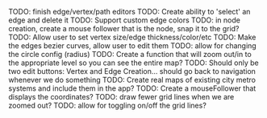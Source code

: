 TODO: finish edge/vertex/path editors
TODO: Create ability to 'select' an edge and delete it
TODO: Support custom edge colors
TODO: in node creation, create a mouse follower that is the node, snap it to the grid?
TODO: Allow user to set vertex size/edge thickness/color/etc
TODO: Make the edges bezier curves, allow user to edit them
TODO: allow for changing the circle config (radius)
TODO: Create a function that will zoom out/in to the appropriate level so you can see the entire map?
TODO: Should only be two edit buttons: Vertex and Edge Creation... should go back to navigation whenever we do something
TODO: Create real maps of existing city metro systems and include them in the app?
TODO: Create a mouseFollower that displays the coordinates?
TODO: draw fewer grid lines when we are zoomed out?
TODO: allow for toggling on/off the grid lines?

